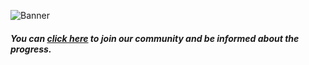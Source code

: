 ![Banner](https://github.com/OpenAnime/.github/assets/52077360/beff9027-a3e3-4219-aac7-34b0816bf4fc)

###### **You can [click here](https://discord.gg/wdPF4VwD4R) to join our community and be informed about the progress.**


<!--
Banner by @rexulec
-->
